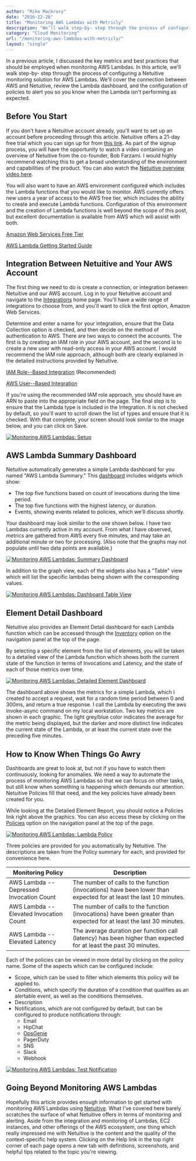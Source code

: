 ```yaml
---
author: "Mike Mackrory"
date: "2016-12-26"
title: "Monitoring AWS Lambdas with Metricly"
description: "We’ll walk step-by- step through the process of configuring Metricly for monitoring AWS Lambdas, including dashboards and alerting policies."
category: "Cloud Monitoring"
url: "/monitoring-aws-lambdas-with-metricly/"
layout: "single"
---
```


In a previous article, I discussed the key metrics and best practices that should be employed when monitoring AWS Lambdas. In this article, we'll walk step-by- step through the process of configuring a Netuitive monitoring solution for AWS Lambdas. We'll cover the connection between AWS and Netuitive, review the Lambda dashboard, and the configuration of policies to alert you so you know when the Lambda isn't performing as expected.

Before You Start
----------------

If you don't have a Netuitive account already, you'll want to set up an account before proceeding through this article. Netuitive offers a 21-day free trial which you can sign up for from [this link](/signup). As part of the signup process, you will have the opportunity to watch a video containing an overview of Netuitive from the co-founder, Bob Farzami. I would highly recommend watching this to get a broad understanding of the environment and capabilities of the product. You can also watch the [Netuitive overview video here](/netuitive-overview).

You will also want to have an AWS environment configured which includes the Lambda functions that you would like to monitor. AWS currently offers new users a year of access to the AWS free tier, which includes the ability to create and execute Lambda functions. Configuration of this environment and the creation of Lambda functions is well beyond the scope of this post, but excellent documentation is available from AWS which will assist with both.

[Amazon Web Services Free Tier](https://aws.amazon.com/free/)

[AWS Lambda Getting Started Guide](http://docs.aws.amazon.com/lambda/latest/dg/welcome.html)

Integration Between Netuitive and Your AWS Account
--------------------------------------------------

The first thing we need to do is create a connection, or integration between Netuitive and our AWS account. Log in to your Netuitive account and navigate to the [Integrations](https://app.netuitive.com/#/integrations) home page. You'll have a wide range of integrations to choose from, and you'll want to click the first option, Amazon Web Services.

Determine and enter a name for your integration, ensure that the Data Collection option is checked, and then decide on the method of authentication to AWS. There are two ways to connect the accounts. The first is by creating an IAM role in your AWS account, and the second is to create a new user with read-only access in your AWS account. I would recommend the IAM role approach, although both are clearly explained in the detailed instructions provided by Netuitive.

[IAM Role](https://hlp.app.netuitive.com/Content/Datasources/Netuitive/aws.htm#installation-via-iam-role)[--](https://hlp.app.netuitive.com/Content/Datasources/Netuitive/aws.htm#installation-via-iam-role)[Based Integration](https://hlp.app.netuitive.com/Content/Datasources/Netuitive/aws.htm#installation-via-iam-role) (Recommended)

[AWS User](https://hlp.app.netuitive.com/Content/Datasources/Netuitive/aws.htm#installation-via-access-key)[--](https://hlp.app.netuitive.com/Content/Datasources/Netuitive/aws.htm#installation-via-access-key)[Based Integration](https://hlp.app.netuitive.com/Content/Datasources/Netuitive/aws.htm#installation-via-access-key)

If you're using the recommended IAM role approach, you should have an ARN to paste into the appropriate field on the page. The final step is to ensure that the Lambda type is included in the Integration. It is not checked by default, so you'll want to scroll down the list of types and ensure that it is checked. With that complete, your screen should look similar to the image below, and you can click on Save.

[![Monitoring AWS Lambdas: Setup](https://s3-us-west-2.amazonaws.com/com-netuitive-app-usw2-public/wp-content/uploads/2017/07/AWS-Setup.png)](https://s3-us-west-2.amazonaws.com/com-netuitive-app-usw2-public/wp-content/uploads/2017/07/AWS-Setup.png)

AWS Lambda Summary Dashboard
----------------------------

Netuitive automatically generates a simple Lambda dashboard for you named "AWS Lambda Summary." This [dashboard](/product/dashboards-and-reports) includes widgets which show:

-   The top five functions based on count of invocations during the time period.
-   The top five functions with the highest latency, or duration.
-   Events, showing events related to policies, which we'll discuss shortly.

Your dashboard may look similar to the one shown below. I have two Lambdas currently active in my account. From what I have observed, metrics are gathered from AWS every five minutes, and may take an additional minute or two for processing. (Also note that the graphs may not populate until two data points are available.)

[![Monitoring AWS Lambdas: Summary Dashboard](https://s3-us-west-2.amazonaws.com/com-netuitive-app-usw2-public/wp-content/uploads/2017/07/Lambda-Summary-Dashboard.png)](https://s3-us-west-2.amazonaws.com/com-netuitive-app-usw2-public/wp-content/uploads/2017/07/Lambda-Summary-Dashboard.png)

In addition to the graph view, each of the widgets also has a "Table" view which will list the specific lambdas being shown with the corresponding values.

[![Monitoring AWS Lambdas: Dashboard Table View](https://s3-us-west-2.amazonaws.com/com-netuitive-app-usw2-public/wp-content/uploads/2017/07/Lambda-Monitoring-Dashboard-Table-View.png)](https://s3-us-west-2.amazonaws.com/com-netuitive-app-usw2-public/wp-content/uploads/2017/07/Lambda-Monitoring-Dashboard-Table-View.png)

Element Detail Dashboard
------------------------

Netuitive also provides an Element Detail dashboard for each Lambda function which can be accessed through the [Inventory](https://help.netuitive.com/Content/Inventory/inventory_explorer.htm) option on the navigation panel at the top of the page.

By selecting a specific element from the list of elements, you will be taken to a detailed view of the Lambda function which shows both the current state of the function in terms of Invocations and Latency, and the state of each of those metrics over time.

[![Monitoring AWS Lambdas: Detailed Element Dashboard](https://s3-us-west-2.amazonaws.com/com-netuitive-app-usw2-public/wp-content/uploads/2017/07/Detailed-Element-Dashboard.png)](https://s3-us-west-2.amazonaws.com/com-netuitive-app-usw2-public/wp-content/uploads/2017/07/Detailed-Element-Dashboard.png)

The dashboard above shows the metrics for a simple Lambda, which I created to accept a request, wait for a random time period between 0 and 300ms, and return a true response. I call the Lambda by executing the aws invoke-async command on my local workstation. Two key metrics are shown in each graphic. The light grey/blue color indicates the average for the metric being displayed, but the darker and more distinct line indicates the current state of the Lambda, or at least the current state over the preceding five minutes.

How to Know When Things Go Awry
-------------------------------

Dashboards are great to look at, but not if you have to watch them continuously, looking for anomalies. We need a way to automate the process of monitoring AWS Lambdas so that we can focus on other tasks, but still know when something is happening which demands our attention. Netuitive Policies fill that need, and the key policies have already been created for you.

While looking at the Detailed Element Report, you should notice a Policies link right above the graphics. You can also access these by clicking on the [Policies](https://help.netuitive.com/Content/Policies/policies.htm) option on the navigation panel at the top of the page.

[![Monitoring AWS Lambdas: Lambda Policy](https://s3-us-west-2.amazonaws.com/com-netuitive-app-usw2-public/wp-content/uploads/2017/07/Element-Detail-Policies.png)](https://s3-us-west-2.amazonaws.com/com-netuitive-app-usw2-public/wp-content/uploads/2017/07/Element-Detail-Policies.png)

Three policies are provided for you automatically by Netuitive. The descriptions are taken from the Policy summary for each, and provided for convenience here.

| Monitoring Policy | Description |
| --- | --- |
| AWS Lambda -- Depressed Invocation Count | The number of calls to the function (invocations) have been lower than expected for at least the last 10 minutes. |
| AWS Lambda -- Elevated Invocation Count | The number of calls to the function (invocations) have been greater than expected for at least the last 30 minutes. |
| AWS Lambda -- Elevated Latency | The average duration per function call (latency) has been higher than expected for at least the past 30 minutes. |

Each of the policies can be viewed in more detail by clicking on the policy name. Some of the aspects which can be configured include:

-   Scope, which can be used to filter which elements this policy will be applied to.
-   Conditions, which specify the duration of a condition that qualifies as an alertable event, as well as the conditions themselves.
-   Description
-   Notifications, which are not configured by default, but can be configured to produce notifications through:
    -   Email
    -   HipChat
    -   [OpsGenie](https://www.opsgenie.com/)
    -   PagerDuty
    -   SNS
    -   Slack
    -   Webhook

[![Monitoring AWS Lambdas: Test Notification](https://s3-us-west-2.amazonaws.com/com-netuitive-app-usw2-public/wp-content/uploads/2017/07/Test-Notification.png)](https://s3-us-west-2.amazonaws.com/com-netuitive-app-usw2-public/wp-content/uploads/2017/07/Test-Notification.png)

Going Beyond Monitoring AWS Lambdas
-----------------------------------

Hopefully this article provides enough information to get started with monitoring AWS Lambdas using [Netuitive](/product). What I've covered here barely scratches the surface of what Netuitive offers in terms of monitoring and alerting. Aside from the integration and monitoring of Lambdas, EC2 instances, and other offerings of the AWS ecosystem, one thing which really impressed me with Netuitive is the content and the quality of the context-specific help system. Clicking on the Help link in the top right corner of each page opens a new tab with definitions, screenshots, and helpful tips related to the topic you're viewing.
